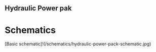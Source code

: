 ## Hydraulic Power pak

# Schematics
[Basic schematic]!(/schematics/hydraulic-power-pack-schematic.jpg)
